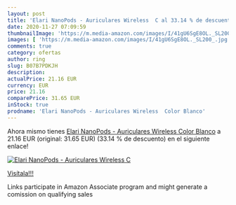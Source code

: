 ```yaml
---
layout: post
title: 'Elari NanoPods - Auriculares Wireless  C al 33.14 % de descuento'
date: 2020-11-27 07:09:59
thumbnailImage: 'https://m.media-amazon.com/images/I/41gU6SgE8OL._SL200_.jpg'
images: [ 'https://m.media-amazon.com/images/I/41gU6SgE8OL._SL200_.jpg' ]
comments: true
category: ofertas
author: ring
slug: B07B7PDKJH
description:
actualPrice: 21.16 EUR
currency: EUR
price: 21.16
comparePrice: 31.65 EUR
inStock: true
prodname: 'Elari NanoPods - Auriculares Wireless  Color Blanco'
---
```


Ahora mismo tienes [Elari NanoPods - Auriculares Wireless  Color Blanco](https://www.amazon.es/dp/B07B7PDKJH/?tag=tolees-21) a 21.16 EUR (original: 31.65 EUR) (33.14 %  de descuento) en el siguiente enlace!

[![Elari NanoPods - Auriculares Wireless  C](https://m.media-amazon.com/images/I/41gU6SgE8OL._SL200_.jpg)](https://www.amazon.es/dp/B07B7PDKJH/?tag=tolees-21)

[Visítala!!!](https://www.amazon.es/dp/B07B7PDKJH/?tag=tolees-21)

Links participate in Amazon Associate program and might generate a comission on qualifying sales
